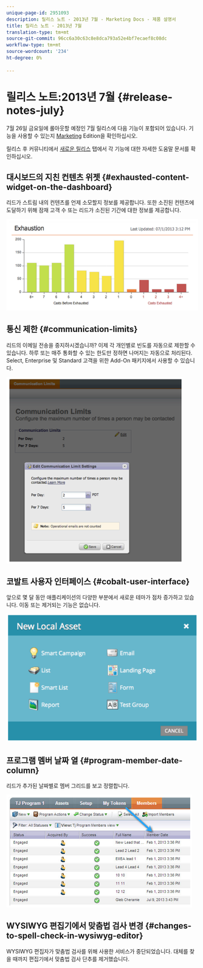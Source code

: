 ```yaml
---
unique-page-id: 2951093
description: 릴리스 노트 - 2013년 7월 - Marketing Docs - 제품 설명서
title: 릴리스 노트 - 2013년 7월
translation-type: tm+mt
source-git-commit: 96cc6a30c63c8e8dca793a52e4bf7ecaef8c08dc
workflow-type: tm+mt
source-wordcount: '234'
ht-degree: 0%

---
```



# 릴리스 노트:2013년 7월 {#release-notes-july}

7월 26일 금요일에 롤아웃할 예정인 7월 릴리스에 다음 기능이 포함되어 있습니다.  기능을 사용할 수 있는지 [Marketing](http://docs.marketo.com/display/docs/assets/pricing.php) Edition을 확인하십시오.

릴리스 후 커뮤니티에서 [새로운 릴리스](release-notes-december-2013.md) 탭에서 각 기능에 대한 자세한 도움말 문서를 확인하십시오.

## 대시보드의 지친 컨텐츠 위젯 {#exhausted-content-widget-on-the-dashboard}

리드가 스트림 내의 컨텐츠를 언제 소모할지 정보를 제공합니다. 또한 소진된 컨텐츠에 도달하기 위해 잠재 고객 수 또는 리드가 소진된 기간에 대한 정보를 제공합니다.

![](assets/image2014-9-22-16-3a30-3a50.png)

## 통신 제한 {#communication-limits}

리드의 이메일 전송을 중지하시겠습니까? 이제 각 개인별로 빈도를 자동으로 제한할 수 있습니다. 하루 또는 매주 통화할 수 있는 한도만 정하면 나머지는 자동으로 처리된다. Select, Enterprise 및 Standard 고객을 위한 Add-On 패키지에서 사용할 수 있습니다.

![](assets/image2014-9-22-16-3a31-3a13.png)

## 코발트 사용자 인터페이스 {#cobalt-user-interface}

앞으로 몇 달 동안 애플리케이션의 다양한 부분에서 새로운 테마가 점차 증가하고 있습니다. 이동 또는 제거되는 기능은 없습니다.

![](assets/image2014-9-22-16-3a31-3a42.png)

## 프로그램 멤버 날짜 열 {#program-member-date-column}

리드가 추가된 날짜별로 멤버 그리드를 보고 정렬합니다.

![](assets/image2014-9-22-16-3a32-3a1.png)

## WYSIWYG 편집기에서 맞춤법 검사 변경 {#changes-to-spell-check-in-wysiwyg-editor}

WYSIWYG 편집자가 맞춤법 검사를 위해 사용한 서비스가 중단되었습니다. 대체를 찾을 때까지 편집기에서 맞춤법 검사 단추를 제거했습니다.

